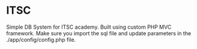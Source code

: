 # ITSC
Simple DB System for ITSC academy.
Built using custom PHP MVC framework.
Make sure you import the sql file and update parameters in the ./app/config/config.php file.
